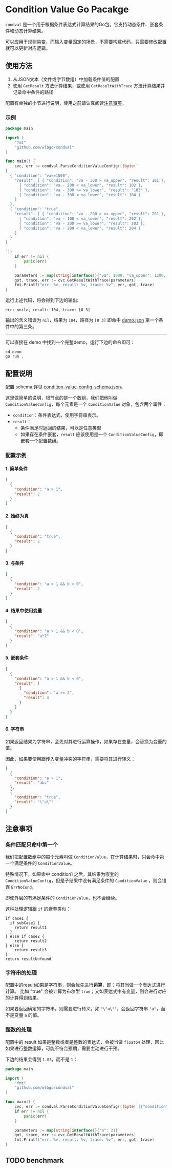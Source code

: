 # Condition Value Go Pacakge

`condval` 是一个用于根据条件表达式计算结果的Go包。它支持动态条件、嵌套条件和动态计算结果。

可以应用于规则易变，而输入变量固定的场景，不需要构建代码，只需要修改配置就可以更新对应逻辑。

## 使用方法

1. 从JSON文本（文件或字节数组）中加载条件值的配置
2. 使用 `GetResult` 方法计算结果，或使用 `GetResultWithTrace` 方法计算结果并记录命中条件的路径

配置有单独的小节进行说明，使用之前请认真阅读[注意事项](#注意事项)。

### 示例

```go
package main

import (
	"fmt"
	"github.com/wlbgo/condval"
)

func main() {
	cvc, err := condval.ParseConditionValueConfig([]byte(`
[
  { "condition": "va<=1000",
    "result": [ { "condition": "va - 300 > va_upper", "result": 101 },
      { "condition": "va - 200 < va_lower", "result": 102 },
      { "condition": "va - 300 >= va_lower", "result": "103" },
      { "condition": "va - 300 < va_lower", "result": 104 }
    ]
  },
  { "condition": "true",
    "result": [ { "condition": "va - 200 > va_upper", "result": 201 },
      { "condition": "va - 100 < va_lower", "result": 202 },
      { "condition": "va - 200 >= va_lower", "result": 203 },
      { "condition": "va - 200 < va_lower", "result": 204 }
    ]
  }
]

`))
	if err != nil {
		panic(err)
	}

	parameters := map[string]interface{}{"va": 1000, "va_upper": 1200, "va_lower": 800}
	got, trace, err := cvc.GetResultWithTrace(parameters)
	fmt.Printf("err: %v, result: %v, trace: %v", err, got, trace)
}

```

运行上述代码，将会得到下边的输出:

```
err: <nil>, result: 104, trace: [0 3]
```

输出的含义错误为 `nil`，结果为 `104`，路径为 `[0 3]` 即命中 [demo.json](demo/demo.json) 第一个条件中的第三条。

---

可以直接在 demo 中找到一个完整demo，运行下边的命令即可：

```shell
cd demo
go run .
```

## 配置说明

配置 schema 详见 [condition-value-config-schema.json](condition-value-config-schema.json)。

这里做简单的说明，根节点的是一个数组，我们把他叫做 `ConditionValueConfig`，每个元素是一个 `ConditionValue` 对象，包含两个属性：

- `condition`：条件表达式，使用字符串表示。
- `result`：
    - 条件满足时返回的结果，可以是任意类型
    - 如果存在条件嵌套，`result` 应该使用是一个 `ConditionValueConfig`，即嵌套一个配置数组。

### 配置示例

#### 1. 简单条件

```json
[
  {
    "condition": "a > 1",
    "result": 2
  }
]
```

#### 2. 始终为真

```json
[
  {
    "condition": "true",
    "result": 2
  }
]
```

#### 3. 与条件

```json
[
  {
    "condition": "a > 1 && b < 0",
    "result": 2
  }
]
```

#### 4. 结果中使用变量

```json
[
  {
    "condition": "a > 1 && b < 0",
    "result": "a*2"
  }
]
```

#### 5. 嵌套条件

```json
[
  {
    "condition": "a > 1 && b < 0",
    "result": [
      {
        "condition": "a >= 2",
        "result": 4
      }
    ]
  }
]
```

#### 6. 字符串

如果返回结果为字符串，会先对其进行运算操作，如果存在变量，会替换为变量的值。

因此，如果要使用跟传入变量冲突的字符串，需要将其进行转义：

```json
[
  {
    "condition": "a > 1",
    "result": "abc"
  },
  {
    "condition": "true",
    "result": "\"a\""
  }
]
```

## 注意事项

### 条件匹配只命中第一个

我们把配置数组中的每个元素叫做 `ConditionValue`，在计算结果时，只会命中第一个满足条件的 `ConditionValue`。

特殊情况下，如果命中 condition1 之后，其结果为嵌套的 `ConditionValueConfig`，但是子结果中没有满足条件的 `ConditionValue`
，则会错误 `ErrNoCond`。

即使外层的有满足条件的 `ConditionValue`，也不会继续。

这种处理逻辑跟 ``if`` 的嵌套类似：

```
if case1 {
  if subCase1 {
    return result1
  }
} else if case2 {
    return result2
} else {
    return result3
}
return resultUnfound
```

### 字符串的处理

配置中的result如果是字符串，则会优先进行**运算**，即：将其当做一个表达式进行计算。
比如 "true" 会被计算为布尔型 `true`；又如表达式中有变量，则会进行对应的计算得到结果。

如果要返回确定的字符串，则需要进行转义，如 `"\"a\""`，会返回字符串 `"a"`，而不是变量 `a` 的值。

### 整数的处理

配置中的 result 如果是整数或者是整数的表达式，会被当做 `float64` 处理，因此如果进行整数运算，可能不符合预期，需要主动进行干预。

下边的结果会得到 `1.05`，而不是 `1`：

```go
package main

import (
	"fmt"
	"github.com/wlbgo/condval"
)

func main() {
	cvc, err := condval.ParseConditionValueConfig([]byte(`[{"condition": "true", "result": "a/20"}]`))
	if err != nil {
		panic(err)
	}

	parameters := map[string]interface{}{"a": 21}
	got, trace, err := cvc.GetResultWithTrace(parameters)
	fmt.Printf("err: %v, result: %v, trace: %v", err, got, trace)
}
```

## TODO benchmark



